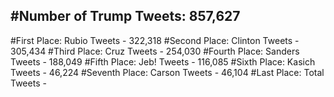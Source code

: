 #Number of Trump Tweets: 857,627
---
#First Place: Rubio Tweets - 322,318
#Second Place: Clinton Tweets - 305,434
#Third Place: Cruz Tweets - 254,030
#Fourth Place: Sanders Tweets - 188,049
#Fifth Place: Jeb! Tweets - 116,085
#Sixth Place: Kasich Tweets - 46,224
#Seventh Place: Carson Tweets - 46,104
#Last Place: Total Tweets -  
